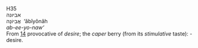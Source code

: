 <body>
  <p>H35<br>  אביּונה  <br> אֲבִיוֹנָה  ‎  ‘ăbı̂yônâh  <br><i>ab-ee-yo-naw‘ </i><br>From <a href="h0014.htm">14</a>  provocative of <i>desire</i>; the <i>caper</i> berry (from its <i>stimulative</i> taste): - desire.<br></p>
 </body>